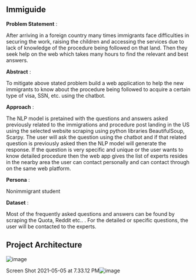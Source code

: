 
## Immiguide

**Problem Statement** : 

After arriving in a foreign country many times immigrants face difficulties in securing the work, raising the children and accessing the services due to lack of knowledge of the procedure being followed on that land. Then they seek help on the web which takes many hours to find the relevant and best answers.

**Abstract** : 

To mitigate above stated problem build a web application to help the new immigrants to know about the procedure being followed to acquire a certain type of visa, SSN, etc. using the chatbot.

**Approach** :

The NLP model is pretained with the questions and answers asked previously related to the immigrations and procedure post landing in the US using the selected website scraping using python libraries BeautifulSoup, Scarpy. The user will ask the question using the chatbot and if that related question is previously asked then the NLP model will generate the response. If the question is very specific and unique or the user wants to know detailed procedure then the web app gives the list of experts resides in the nearby area the user can contact personally and can contact through on the same web platform. 

**Persona** :

Nonimmigrant student  

**Dataset** : 

Most of the frequently asked questions and answers can be found by scraping the Quota, Reddit etc.. . For the detailed or specific questions, the user will be contacted to the experts. 


## Project Architecture 


![image](https://user-images.githubusercontent.com/29173069/110276206-84304300-7f87-11eb-91a7-ba401b4346cc.png)

Screen Shot 2021-05-05 at 7.33.12 PM![image](https://user-images.githubusercontent.com/29173069/117520307-64ec6c80-af5c-11eb-91ba-dbbe4aea3ef3.png)

